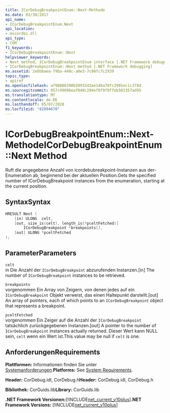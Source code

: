 ```yaml
---
title: ICorDebugBreakpointEnum::Next-Methode
ms.date: 03/30/2017
api_name:
- ICorDebugBreakpointEnum.Next
api_location:
- mscordbi.dll
api_type:
- COM
f1_keywords:
- ICorDebugBreakpointEnum::Next
helpviewer_keywords:
- Next method, ICorDebugBreakpointEnum interface [.NET Framework debugging]
- ICorDebugBreakpointEnum::Next method [.NET Framework debugging]
ms.assetid: 2e6bbaea-79ba-448c-a0e3-7c90fc7c2939
topic_type:
- apiref
ms.openlocfilehash: af90886390b59932d3ae146a70fc2901ec1c378d
ms.sourcegitcommit: 957c49696eaf048c284ef8f9f8ffeb562357ad95
ms.translationtype: MT
ms.contentlocale: de-DE
ms.lasthandoff: 05/07/2020
ms.locfileid: "82894670"
---
```

# <a name="icordebugbreakpointenumnext-method"></a><span data-ttu-id="b967a-102">ICorDebugBreakpointEnum::Next-Methode</span><span class="sxs-lookup"><span data-stu-id="b967a-102">ICorDebugBreakpointEnum::Next Method</span></span>
<span data-ttu-id="b967a-103">Ruft die angegebene Anzahl von icordebubreakpoint-Instanzen aus der-Enumeration ab, beginnend bei der aktuellen Position.</span><span class="sxs-lookup"><span data-stu-id="b967a-103">Gets the specified number of ICorDebugBreakpoint instances from the enumeration, starting at the current position.</span></span>  
  
## <a name="syntax"></a><span data-ttu-id="b967a-104">Syntax</span><span class="sxs-lookup"><span data-stu-id="b967a-104">Syntax</span></span>  
  
```cpp  
HRESULT Next (  
    [in] ULONG  celt,  
    [out, size_is(celt), length_is(*pceltFetched)]  
        ICorDebugBreakpoint *breakpoints[],  
    [out] ULONG *pceltFetched  
);  
```  
  
## <a name="parameters"></a><span data-ttu-id="b967a-105">Parameter</span><span class="sxs-lookup"><span data-stu-id="b967a-105">Parameters</span></span>  
 `celt`  
 <span data-ttu-id="b967a-106">in Die Anzahl der `ICorDebugBreakpoint` abzurufenden Instanzen.</span><span class="sxs-lookup"><span data-stu-id="b967a-106">[in] The number of `ICorDebugBreakpoint` instances to be retrieved.</span></span>  
  
 `breakpoints`  
 <span data-ttu-id="b967a-107">vorgenommen Ein Array von Zeigern, von denen jedes auf ein `ICorDebugBreakpoint` Objekt verweist, das einen Haltepunkt darstellt.</span><span class="sxs-lookup"><span data-stu-id="b967a-107">[out] An array of pointers, each of which points to an `ICorDebugBreakpoint` object that represents a breakpoint.</span></span>  
  
 `pceltFetched`  
 <span data-ttu-id="b967a-108">vorgenommen Ein Zeiger auf die Anzahl der `ICorDebugBreakpoint` tatsächlich zurückgegebenen Instanzen.</span><span class="sxs-lookup"><span data-stu-id="b967a-108">[out] A pointer to the number of `ICorDebugBreakpoint` instances actually returned.</span></span> <span data-ttu-id="b967a-109">Dieser Wert kann NULL sein, `celt` wenn ein Wert ist.</span><span class="sxs-lookup"><span data-stu-id="b967a-109">This value may be null if `celt` is one.</span></span>  
  
## <a name="requirements"></a><span data-ttu-id="b967a-110">Anforderungen</span><span class="sxs-lookup"><span data-stu-id="b967a-110">Requirements</span></span>  
 <span data-ttu-id="b967a-111">**Plattformen:** Informationen finden Sie unter [Systemanforderungen](../../get-started/system-requirements.md).</span><span class="sxs-lookup"><span data-stu-id="b967a-111">**Platforms:** See [System Requirements](../../get-started/system-requirements.md).</span></span>  
  
 <span data-ttu-id="b967a-112">**Header:** CorDebug.idl, CorDebug.h</span><span class="sxs-lookup"><span data-stu-id="b967a-112">**Header:** CorDebug.idl, CorDebug.h</span></span>  
  
 <span data-ttu-id="b967a-113">**Bibliothek:** CorGuids.lib</span><span class="sxs-lookup"><span data-stu-id="b967a-113">**Library:** CorGuids.lib</span></span>  
  
 <span data-ttu-id="b967a-114">**.NET Framework Versionen:**[!INCLUDE[net_current_v10plus](../../../../includes/net-current-v10plus-md.md)]</span><span class="sxs-lookup"><span data-stu-id="b967a-114">**.NET Framework Versions:** [!INCLUDE[net_current_v10plus](../../../../includes/net-current-v10plus-md.md)]</span></span>
